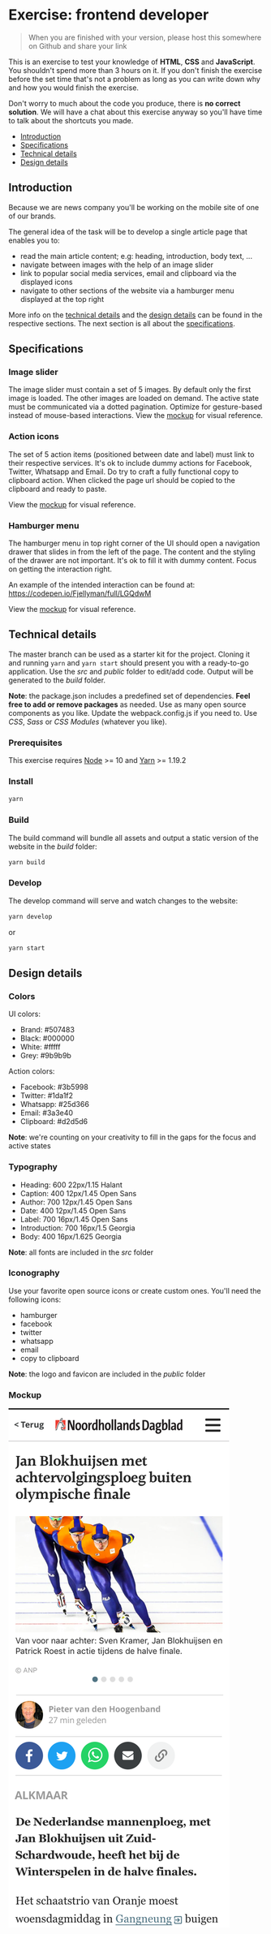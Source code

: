 # Exercise: frontend developer

> When you are finished with your version, please host this somewhere on Github and share your link

This is an exercise to test your knowledge of **HTML**, **CSS** and **JavaScript**. You shouldn't spend more than 3 hours on it. If you don't finish the exercise before the set time that's not a problem as long as you can write down why and how you would finish the exercise.

Don't worry to much about the code you produce, there is **no correct solution**. We will have a chat about this exercise anyway so you'll have time to talk about the shortcuts you made.

- [Introduction](#introduction)
- [Specifications](#specifications)
- [Technical details](#technical-details)
- [Design details](#design-details)

## Introduction

Because we are news company you'll be working on the mobile site of one of our brands.

The general idea of the task will be to develop a single article page that enables you to:

- read the main article content; e.g: heading, introduction, body text, ...
- navigate between images with the help of an image slider
- link to popular social media services, email and clipboard via the displayed icons
- navigate to other sections of the website via a hamburger menu displayed at the top right

More info on the [technical details](#technical-details) and the [design details](#design-details) can be found in the respective sections. The next section is all about the [specifications](#specifications).

## Specifications

### Image slider

The image slider must contain a set of 5 images. By default only the first image is loaded. The other images are loaded on demand. The active state must be communicated via a dotted pagination. Optimize for gesture-based instead of mouse-based interactions.
View the [mockup](#mockup) for visual reference.

### Action icons

The set of 5 action items (positioned between date and label) must link to their respective services. It's ok to include dummy actions for Facebook, Twitter, Whatsapp and Email. Do try to craft a fully functional copy to clipboard action. When clicked the page url should be copied to the clipboard and ready to paste.

View the [mockup](#mockup) for visual reference.

### Hamburger menu

The hamburger menu in top right corner of the UI should open a navigation drawer that slides in from the left of the page. The content and the styling of the drawer are not important. It's ok to fill it with dummy content. Focus on getting the interaction right.

An example of the intended interaction can be found at: https://codepen.io/Fjellyman/full/LGQdwM

View the [mockup](#mockup) for visual reference.

## Technical details

The master branch can be used as a starter kit for the project. Cloning it and running `yarn` and `yarn start` should present you with a ready-to-go application. Use the _src_ and _public_ folder to edit/add code. Output will be generated to the _build_ folder.

**Note**: the package.json includes a predefined set of dependencies. **Feel free to add or remove packages** as needed. Use as many open source components as you like. Update the webpack.config.js if you need to. Use _CSS_, _Sass_ or _CSS Modules_ (whatever you like).

### Prerequisites

This exercise requires [Node](https://nodejs.org/en/) >= 10 and [Yarn](https://yarnpkg.com/lang/en/) >= 1.19.2

### Install

```bash
yarn
```

### Build

The build command will bundle all assets and output a static version of the website in the _build_ folder:

```bash
yarn build
```

### Develop

The develop command will serve and watch changes to the website:

```bash
yarn develop
```

or

```bash
yarn start
```

## Design details

### Colors

UI colors:

- Brand: #507483
- Black: #000000
- White: #fffff
- Grey: #9b9b9b

Action colors:

- Facebook: #3b5998
- Twitter: #1da1f2
- Whatsapp: #25d366
- Email: #3a3e40
- Clipboard: #d2d5d6

**Note**: we're counting on your creativity to fill in the gaps for the focus and active states

### Typography

- Heading: 600 22px/1.15 Halant
- Caption: 400 12px/1.45 Open Sans
- Author: 700 12px/1.45 Open Sans
- Date: 400 12px/1.45 Open Sans
- Label: 700 16px/1.45 Open Sans
- Introduction: 700 16px/1.5 Georgia
- Body: 400 16px/1.625 Georgia

**Note**: all fonts are included in the _src_ folder

### Iconography

Use your favorite open source icons or create custom ones. You'll need the following icons:

- hamburger
- facebook
- twitter
- whatsapp
- email
- copy to clipboard

**Note**: the logo and favicon are included in the _public_ folder

### Mockup

![Final image](docs/images/screen.png)
